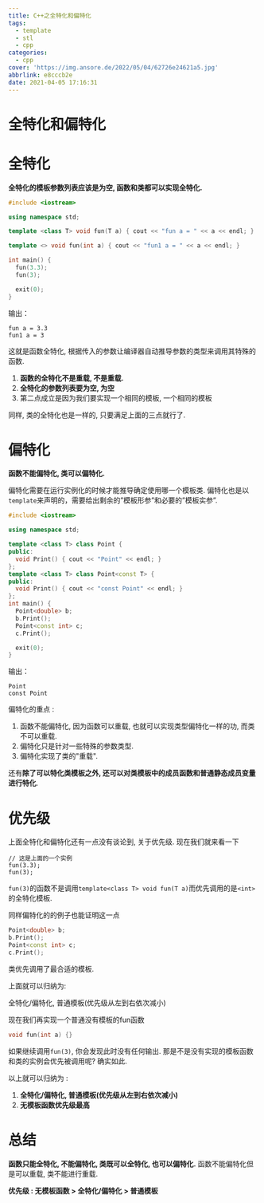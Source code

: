 ```yaml
---
title: C++之全特化和偏特化
tags:
  - template
  - stl
  - cpp
categories:
  - cpp
cover: 'https://img.ansore.de/2022/05/04/62726e24621a5.jpg'
abbrlink: e8cccb2e
date: 2021-04-05 17:16:31
---
```


# 全特化和偏特化

# 全特化

**全特化的模板参数列表应该是为空, 函数和类都可以实现全特化.**

```cpp
#include <iostream>

using namespace std;

template <class T> void fun(T a) { cout << "fun a = " << a << endl; }

template <> void fun(int a) { cout << "fun1 a = " << a << endl; }

int main() {
  fun(3.3);
  fun(3);

  exit(0);
}
```

输出：

```
fun a = 3.3
fun1 a = 3
```

这就是函数全特化, 根据传入的参数让编译器自动推导参数的类型来调用其特殊的函数.

1. **函数的全特化不是重载, 不是重载.**
2. **全特化的参数列表要为空, 为空**
3. 第二点成立是因为我们要实现一个相同的模板, 一个相同的模板

同样, 类的全特化也是一样的, 只要满足上面的三点就行了.

# 偏特化

**函数不能偏特化, 类可以偏特化.**

偏特化需要在运行实例化的时候才能推导确定使用哪一个模板类. 偏特化也是以`template`来声明的，需要给出剩余的”模板形参”和必要的”模板实参”.

```cpp
#include <iostream>

using namespace std;

template <class T> class Point {
public:
  void Print() { cout << "Point" << endl; }
};
template <class T> class Point<const T> {
public:
  void Print() { cout << "const Point" << endl; }
};
int main() {
  Point<double> b;
  b.Print();
  Point<const int> c;
  c.Print();

  exit(0);
}
```

输出：

```
Point
const Point
```

偏特化的重点 :

1. 函数不能偏特化, 因为函数可以重载, 也就可以实现类型偏特化一样的功, 而类不可以重载.
2. 偏特化只是针对一些特殊的参数类型.
3. 偏特化实现了类的"重载".

还有**除了可以特化类模板之外, 还可以对类模板中的成员函数和普通静态成员变量进行特化**.

# 优先级

上面全特化和偏特化还有一点没有谈论到, 关于优先级. 现在我们就来看一下

```
// 这是上面的一个实例
fun(3.3);
fun(3);
```

`fun(3)`的函数不是调用`template<class T> void fun(T a)`而优先调用的是`<int>`的全特化模板.

同样偏特化的的例子也能证明这一点

```cpp
Point<double> b;
b.Print();
Point<const int> c;
c.Print();
```

类优先调用了最合适的模板.

上面就可以归纳为:

全特化/偏特化, 普通模板(优先级从左到右依次减小)

现在我们再实现一个普通没有模板的fun函数

```cpp
void fun(int a) {}
```

如果继续调用`fun(3)`, 你会发现此时没有任何输出. 那是不是没有实现的模板函数和类的实例会优先被调用呢? 确实如此.

以上就可以归纳为 :

1. **全特化/偏特化, 普通模板(优先级从左到右依次减小)**
2. **无模板函数优先级最高**

# 总结

**函数只能全特化, 不能偏特化, 类既可以全特化, 也可以偏特化.**  函数不能偏特化但是可以重载, 类不能进行重载.

**优先级 : 无模板函数 > 全特化/偏特化 > 普通模板**
